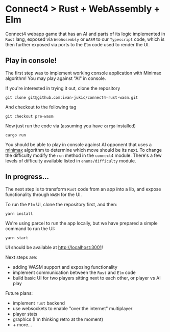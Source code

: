 # Connect4 > Rust + WebAssembly + Elm

Connect4 webapp game that has an AI and parts of its logic implemented in `Rust`
lang, exposed via `WebAssembly` or `WASM` to our `Typescript` code, which is
then further exposed via ports to the `Elm` code used to render the UI.


## Play in console! 

The first step was to implement working console application with Minimax algorithm! You may play against "AI" in console.

If you're interested in trying it out, clone the repository
```
git clone git@github.com:ivan-jukic/connect4-rust-wasm.git
```

And checkout to the following tag
```
git checkout pre-wasm
```

Now just run the code via (assuming you have `cargo` installed)
```
cargo run
```

You should be able to play in console against AI opponent that uses a
[minimax](https://en.wikipedia.org/wiki/Minimax) algorithm to determine which
move should be its next. To change the difficulty modify the `run` method in the `connect4` module. There's a few levels of difficulty available listed in
`enums/difficulty` module.


## In progress...

The next step is to transform `Rust` code from an app into a lib, and expose
functionality through `WASM` for the UI.

To run the `Elm` UI, clone the repository first, and then:
```
yarn install
```

We're using parcel to run the app locally, but we have prepared a simple command
to run the UI:
```
yarn start
```

UI should be available at [http://localhost:3001](http://localhost:3001)!

Next steps are:
- adding WASM support and exposing functionality
- implement communication between the `Rust` and `Elm` code
- build basic UI for two players sitting next to each other, or player vs AI play

Future plans:
- implement `rust` backend
- use websockets to enable "over the internet" multiplayer
- player stats
- graphics (I'm thinking retro at the moment)
- \+ more...
